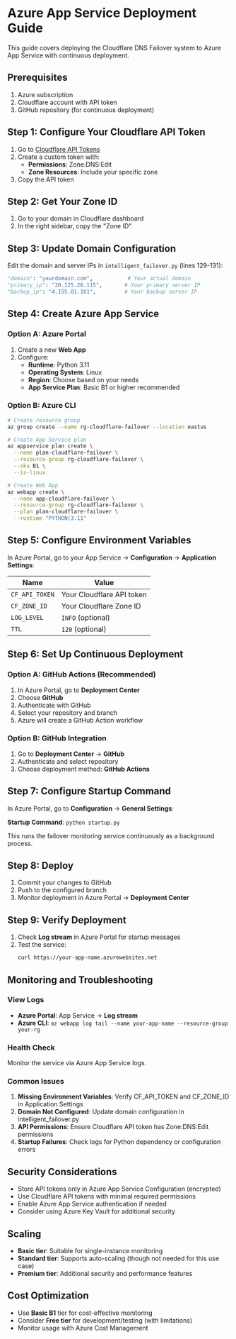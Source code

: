 # Azure App Service Deployment Guide

This guide covers deploying the Cloudflare DNS Failover system to Azure App Service with continuous deployment.

## Prerequisites

1. Azure subscription
2. Cloudflare account with API token
3. GitHub repository (for continuous deployment)

## Step 1: Configure Your Cloudflare API Token

1. Go to [Cloudflare API Tokens](https://dash.cloudflare.com/profile/api-tokens)
2. Create a custom token with:
   - **Permissions**: Zone:DNS:Edit
   - **Zone Resources**: Include your specific zone
3. Copy the API token

## Step 2: Get Your Zone ID

1. Go to your domain in Cloudflare dashboard
2. In the right sidebar, copy the "Zone ID"

## Step 3: Update Domain Configuration

Edit the domain and server IPs in `intelligent_failover.py` (lines 129-131):
```python
"domain": "yourdomain.com",           # Your actual domain
"primary_ip": "20.125.26.115",       # Your primary server IP
"backup_ip": "4.155.81.101",         # Your backup server IP
```

## Step 4: Create Azure App Service

### Option A: Azure Portal

1. Create a new **Web App**
2. Configure:
   - **Runtime**: Python 3.11
   - **Operating System**: Linux
   - **Region**: Choose based on your needs
   - **App Service Plan**: Basic B1 or higher recommended

### Option B: Azure CLI

```bash
# Create resource group
az group create --name rg-cloudflare-failover --location eastus

# Create App Service plan
az appservice plan create \
  --name plan-cloudflare-failover \
  --resource-group rg-cloudflare-failover \
  --sku B1 \
  --is-linux

# Create Web App
az webapp create \
  --name app-cloudflare-failover \
  --resource-group rg-cloudflare-failover \
  --plan plan-cloudflare-failover \
  --runtime "PYTHON|3.11"
```

## Step 5: Configure Environment Variables

In Azure Portal, go to your App Service → **Configuration** → **Application Settings**:

| Name | Value |
|------|-------|
| `CF_API_TOKEN` | Your Cloudflare API token |
| `CF_ZONE_ID` | Your Cloudflare Zone ID |
| `LOG_LEVEL` | `INFO` (optional) |
| `TTL` | `120` (optional) |

## Step 6: Set Up Continuous Deployment

### Option A: GitHub Actions (Recommended)

1. In Azure Portal, go to **Deployment Center**
2. Choose **GitHub**
3. Authenticate with GitHub
4. Select your repository and branch
5. Azure will create a GitHub Action workflow

### Option B: GitHub Integration

1. Go to **Deployment Center** → **GitHub**
2. Authenticate and select repository
3. Choose deployment method: **GitHub Actions**

## Step 7: Configure Startup Command

In Azure Portal, go to **Configuration** → **General Settings**:

**Startup Command**: `python startup.py`

This runs the failover monitoring service continuously as a background process.

## Step 8: Deploy

1. Commit your changes to GitHub
2. Push to the configured branch
3. Monitor deployment in Azure Portal → **Deployment Center**

## Step 9: Verify Deployment

1. Check **Log stream** in Azure Portal for startup messages
2. Test the service:
   ```bash
   curl https://your-app-name.azurewebsites.net
   ```

## Monitoring and Troubleshooting

### View Logs
- **Azure Portal**: App Service → **Log stream**
- **Azure CLI**: `az webapp log tail --name your-app-name --resource-group your-rg`

### Health Check
Monitor the service via Azure App Service logs.

### Common Issues

1. **Missing Environment Variables**: Verify CF_API_TOKEN and CF_ZONE_ID in Application Settings
2. **Domain Not Configured**: Update domain configuration in intelligent_failover.py
3. **API Permissions**: Ensure Cloudflare API token has Zone:DNS:Edit permissions
4. **Startup Failures**: Check logs for Python dependency or configuration errors

## Security Considerations

- Store API tokens only in Azure App Service Configuration (encrypted)
- Use Cloudflare API tokens with minimal required permissions
- Enable Azure App Service authentication if needed
- Consider using Azure Key Vault for additional security

## Scaling

- **Basic tier**: Suitable for single-instance monitoring
- **Standard tier**: Supports auto-scaling (though not needed for this use case)
- **Premium tier**: Additional security and performance features

## Cost Optimization

- Use **Basic B1** tier for cost-effective monitoring
- Consider **Free tier** for development/testing (with limitations)
- Monitor usage with Azure Cost Management